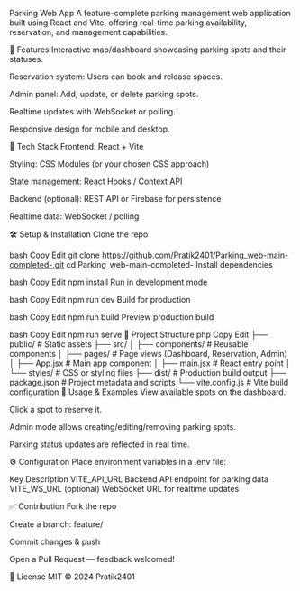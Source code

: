 Parking Web App
A feature-complete parking management web application built using React and Vite, offering real-time parking availability, reservation, and management capabilities.

🚗 Features
Interactive map/dashboard showcasing parking spots and their statuses.

Reservation system: Users can book and release spaces.

Admin panel: Add, update, or delete parking spots.

Realtime updates with WebSocket or polling.

Responsive design for mobile and desktop.

🔧 Tech Stack
Frontend: React + Vite

Styling: CSS Modules (or your chosen CSS approach)

State management: React Hooks / Context API

Backend (optional): REST API or Firebase for persistence

Realtime data: WebSocket / polling

🛠️ Setup & Installation
Clone the repo

bash
Copy
Edit
git clone https://github.com/Pratik2401/Parking_web-main-completed-.git
cd Parking_web-main-completed-
Install dependencies

bash
Copy
Edit
npm install
Run in development mode

bash
Copy
Edit
npm run dev
Build for production

bash
Copy
Edit
npm run build
Preview production build

bash
Copy
Edit
npm run serve
🧭 Project Structure
php
Copy
Edit
├── public/           # Static assets
├── src/
│   ├── components/   # Reusable components
│   ├── pages/        # Page views (Dashboard, Reservation, Admin)
│   ├── App.jsx       # Main app component
│   ├── main.jsx      # React entry point
│   └── styles/       # CSS or styling files
├── dist/             # Production build output
├── package.json      # Project metadata and scripts
└── vite.config.js    # Vite build configuration
🧩 Usage & Examples
View available spots on the dashboard.

Click a spot to reserve it.

Admin mode allows creating/editing/removing parking spots.

Parking status updates are reflected in real time.

⚙️ Configuration
Place environment variables in a .env file:

Key	Description
VITE_API_URL	Backend API endpoint for parking data
VITE_WS_URL (optional)	WebSocket URL for realtime updates

✅ Contribution
Fork the repo

Create a branch: feature/<your-feature-name>

Commit changes & push

Open a Pull Request — feedback welcomed!

📝 License
MIT © 2024 Pratik2401
